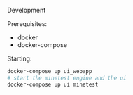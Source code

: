  Development

Prerequisites:
* docker
* docker-compose

Starting:
```sh
docker-compose up ui_webapp
# start the minetest engine and the ui
docker-compose up ui minetest
```